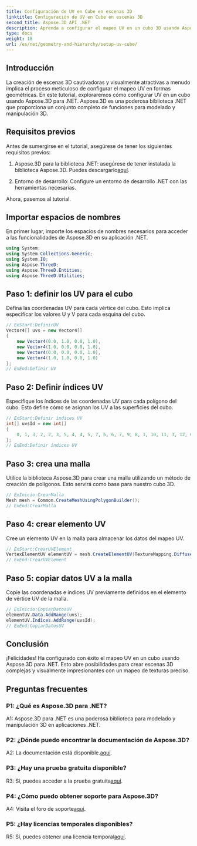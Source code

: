 ```yaml
---
title: Configuración de UV en Cube en escenas 3D
linktitle: Configuración de UV en Cube en escenas 3D
second_title: Aspose.3D API .NET
description: Aprenda a configurar el mapeo UV en un cubo 3D usando Aspose.3D para .NET. Cree escenas visualmente impresionantes con un mapeo de texturas preciso.
type: docs
weight: 18
url: /es/net/geometry-and-hierarchy/setup-uv-cube/
---
```

## Introducción

La creación de escenas 3D cautivadoras y visualmente atractivas a menudo implica el proceso meticuloso de configurar el mapeo UV en formas geométricas. En este tutorial, exploraremos cómo configurar UV en un cubo usando Aspose.3D para .NET. Aspose.3D es una poderosa biblioteca .NET que proporciona un conjunto completo de funciones para modelado y manipulación 3D.

## Requisitos previos

Antes de sumergirse en el tutorial, asegúrese de tener los siguientes requisitos previos:

1.  Aspose.3D para la biblioteca .NET: asegúrese de tener instalada la biblioteca Aspose.3D. Puedes descargarlo[aquí](https://releases.aspose.com/3d/net/).

2. Entorno de desarrollo: Configure un entorno de desarrollo .NET con las herramientas necesarias.

Ahora, pasemos al tutorial.

## Importar espacios de nombres

En primer lugar, importe los espacios de nombres necesarios para acceder a las funcionalidades de Aspose.3D en su aplicación .NET.

```csharp
using System;
using System.Collections.Generic;
using System.IO;
using Aspose.ThreeD;
using Aspose.ThreeD.Entities;
using Aspose.ThreeD.Utilities;
```

## Paso 1: definir los UV para el cubo

Defina las coordenadas UV para cada vértice del cubo. Esto implica especificar los valores U y V para cada esquina del cubo.

```csharp
// ExStart:DefinirUV
Vector4[] uvs = new Vector4[]
{
    new Vector4(0.0, 1.0, 0.0, 1.0),
    new Vector4(1.0, 0.0, 0.0, 1.0),
    new Vector4(0.0, 0.0, 0.0, 1.0),
    new Vector4(1.0, 1.0, 0.0, 1.0)
};
// ExEnd:Definir UV
```

## Paso 2: Definir índices UV

Especifique los índices de las coordenadas UV para cada polígono del cubo. Esto define cómo se asignan los UV a las superficies del cubo.

```csharp
// ExStart:Definir índices UV
int[] uvsId = new int[]
{
    0, 1, 3, 2, 2, 3, 5, 4, 4, 5, 7, 6, 6, 7, 9, 8, 1, 10, 11, 3, 12, 0, 2, 13
};
// ExEnd:Definir índices UV
```

## Paso 3: crea una malla

Utilice la biblioteca Aspose.3D para crear una malla utilizando un método de creación de polígonos. Esto servirá como base para nuestro cubo 3D.

```csharp
// ExInicio:CrearMalla
Mesh mesh = Common.CreateMeshUsingPolygonBuilder();
// ExEnd:CrearMalla
```

## Paso 4: crear elemento UV

Cree un elemento UV en la malla para almacenar los datos del mapeo UV.

```csharp
// ExStart:CrearUVElement
VertexElementUV elementUV = mesh.CreateElementUV(TextureMapping.Diffuse, MappingMode.PolygonVertex, ReferenceMode.IndexToDirect);
// ExEnd:CrearUVElement
```

## Paso 5: copiar datos UV a la malla

Copie las coordenadas e índices UV previamente definidos en el elemento de vértice UV de la malla.

```csharp
// ExInicio:CopiarDatosUV
elementUV.Data.AddRange(uvs);
elementUV.Indices.AddRange(uvsId);
// ExEnd:CopiarDatosUV
```

## Conclusión

¡Felicidades! Ha configurado con éxito el mapeo UV en un cubo usando Aspose.3D para .NET. Esto abre posibilidades para crear escenas 3D complejas y visualmente impresionantes con un mapeo de texturas preciso.

## Preguntas frecuentes

### P1: ¿Qué es Aspose.3D para .NET?

A1: Aspose.3D para .NET es una poderosa biblioteca para modelado y manipulación 3D en aplicaciones .NET.

### P2: ¿Dónde puedo encontrar la documentación de Aspose.3D?

 A2: La documentación está disponible.[aquí](https://reference.aspose.com/3d/net/).

### P3: ¿Hay una prueba gratuita disponible?

 R3: Sí, puedes acceder a la prueba gratuita[aquí](https://releases.aspose.com/).

### P4: ¿Cómo puedo obtener soporte para Aspose.3D?

 A4: Visita el foro de soporte[aquí](https://forum.aspose.com/c/3d/18).

### P5: ¿Hay licencias temporales disponibles?

 R5: Sí, puedes obtener una licencia temporal[aquí](https://purchase.aspose.com/temporary-license/).